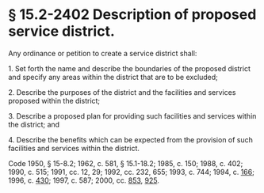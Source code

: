 # § 15.2-2402 Description of proposed service district.

<p>Any ordinance or petition to create a service district shall:</p><p>1. Set forth the name and describe the boundaries of the proposed district and specify any areas within the district that are to be excluded;</p><p>2. Describe the purposes of the district and the facilities and services proposed within the district;</p><p>3. Describe a proposed plan for providing such facilities and services within the district; and</p><p>4. Describe the benefits which can be expected from the provision of such facilities and services within the district.</p><p>Code 1950, § 15-8.2; 1962, c. 581, § 15.1-18.2; 1985, c. 150; 1988, c. 402; 1990, c. 515; 1991, cc. 12, 29; 1992, cc. 232, 655; 1993, c. 744; 1994, c. <a href='http://lis.virginia.gov/cgi-bin/legp604.exe?941+ful+CHAP0166'>166</a>; 1996, c. <a href='http://lis.virginia.gov/cgi-bin/legp604.exe?961+ful+CHAP0430'>430</a>; 1997, c. 587; 2000, cc. <a href='http://lis.virginia.gov/cgi-bin/legp604.exe?001+ful+CHAP0853'>853</a>, <a href='http://lis.virginia.gov/cgi-bin/legp604.exe?001+ful+CHAP0925'>925</a>.</p>